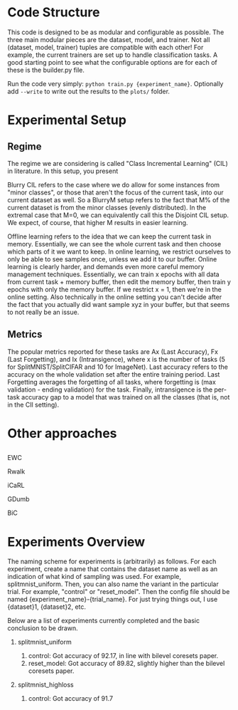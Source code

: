 # Code Structure

This code is designed to be as modular and configurable as possible. The three main modular pieces are the dataset, model, and trainer. Not all (dataset, model, trainer) tuples are compatible with each other! For example, the current trainers are set up to handle classification tasks. A good starting point to see what the configurable options are for each of these is the builder.py file. 

Run the code very simply: ``python train.py {experiment_name}``. Optionally add ``--write`` to write out the results to the ``plots/`` folder. 

# Experimental Setup

## Regime

The regime we are considering is called "Class Incremental Learning" (CIL) in literature. In this setup, you present 

Blurry CIL refers to the case where we do allow for some instances from "minor classes", or those that aren't the focus of the current task, into our current dataset as well. So a BlurryM setup refers to the fact that M% of the current dataset is from the minor classes (evenly distributed). In the extremal case that M=0, we can equivalently call this the Disjoint CIL setup. We expect, of course, that higher M results in easier learning. 

Offline learning refers to the idea that we can keep the current task in memory. Essentially, we can see the whole current task and then choose which parts of it we want to keep. In online learning, we restrict ourselves to only be able to see samples once, unless we add it to our buffer. Online learning is clearly harder, and demands even more careful memory management techniques. Essentially, we can train x epochs with all data from current task + memory buffer, then edit the memory buffer, then train y epochs with only the memory buffer. If we restrict x = 1, then we're in the online setting. Also technically in the online setting you can't decide after the fact that you actually did want sample xyz in your buffer, but that seems to not really be an issue.

## Metrics

The popular metrics reported for these tasks are Ax (Last Accuracy), Fx (Last Forgetting), and Ix (Intransigence), where x is the number of tasks (5 for SplitMNIST/SplitCIFAR and 10 for ImageNet). Last accuracy refers to the accuracy on the whole validation set after the entire training period. Last Forgetting averages the forgetting of all tasks, where forgetting is (max validation - ending validation) for the task. Finally, intransigence is the per-task accuracy gap to a model that was trained on all the classes (that is, not in the CIl setting). 


# Other approaches

## 
EWC

Rwalk

iCaRL

GDumb

BiC


# Experiments Overview

The naming scheme for experiments is (arbitrarily) as follows. For each experiment, create a name that contains the dataset name as well as an indication of what kind of sampling was used. For example, splitmnist_uniform. Then, you can also name the variant in the particular trial. For example, "control" or "reset_model". Then the config file should be named {experiment_name}-{trial_name}. For just trying things out, I use {dataset}1, {dataset}2, etc. 

Below are a list of experiments currently completed and the basic conclusion to be drawn. 

1. splitmnist_uniform
    1. control: Got accuracy of 92.17, in line with bilevel coresets paper. 
    2. reset_model: Got accuracy of 89.82, slightly higher than the bilevel coresets paper. 

2. splitmnist_highloss
    1. control: Got accuracy of 91.7